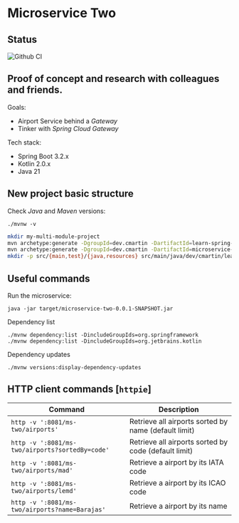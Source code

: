 # Microservice Two

## Status

![Github CI](https://github.com/butcherless/microservice-two/workflows/CI/badge.svg)

## Proof of concept and research with colleagues and friends.

Goals:

- Airport Service behind a _Gateway_
- Tinker with _Spring Cloud Gateway_

Tech stack:

- Spring Boot 3.2.x
- Kotlin 2.0.x
- Java 21

## New project basic structure

Check _Java_ and _Maven_ versions:

    ./mvnw -v

```bash
mkdir my-multi-module-project
mvn archetype:generate -DgroupId=dev.cmartin -DartifactId=learn-spring-cloud -DarchetypeArtifactId=maven-archetype-quickstart -DinteractiveMode=false
mvn archetype:generate -DgroupId=dev.cmartin -DartifactId=microservice-two -DarchetypeArtifactId=maven-archetype-quickstart -DinteractiveMode=false
mkdir -p src/{main,test}/{java,resources} src/main/java/dev/cmartin/learn
```

## Useful commands

Run the microservice:

    java -jar target/microservice-two-0.0.1-SNAPSHOT.jar

Dependency list

    ./mvnw dependency:list -DincludeGroupIds=org.springframework
    ./mvnw dependency:list -DincludeGroupIds=org.jetbrains.kotlin

Dependency updates

    ./mvnw versions:display-dependency-updates

## HTTP client commands [`httpie`]

| Command                                         | Description                                          |
|-------------------------------------------------|------------------------------------------------------|
| `http -v ':8081/ms-two/airports'`               | Retrieve all airports sorted by name (default limit) |
| `http -v ':8081/ms-two/airports?sortedBy=code'` | Retrieve all airports sorted by code (default limit) |
| `http -v ':8081/ms-two/airports/mad'`           | Retrieve a airport by its IATA code                  |
| `http -v ':8081/ms-two/airports/lemd'`          | Retrieve a airport by its ICAO code                  |
| `http -v ':8081/ms-two/airports?name=Barajas'`  | Retrieve a airport by its name                       |